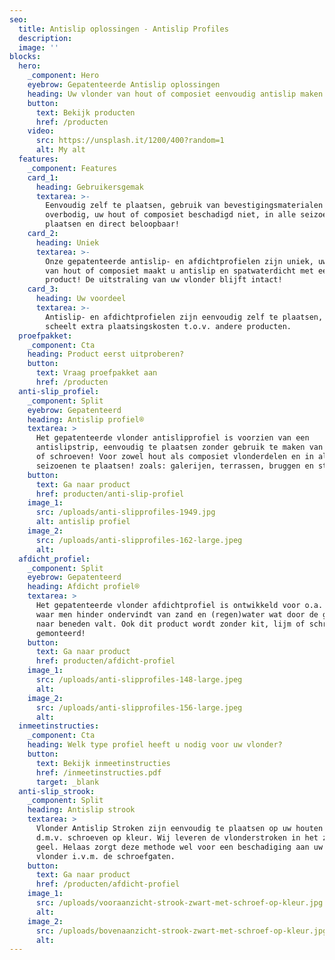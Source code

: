 ```yaml
---
seo:
  title: Antislip oplossingen - Antislip Profiles
  description:
  image: ''
blocks:
  hero:
    _component: Hero
    eyebrow: Gepatenteerde Antislip oplossingen
    heading: Uw vlonder van hout of composiet eenvoudig antislip maken!
    button:
      text: Bekijk producten
      href: /producten
    video:
      src: https://unsplash.it/1200/400?random=1
      alt: My alt
  features:
    _component: Features
    card_1:
      heading: Gebruikersgemak
      textarea: >-
        Eenvoudig zelf te plaatsen, gebruik van bevestigingsmaterialen is
        overbodig, uw hout of composiet beschadigd niet, in alle seizoenen te
        plaatsen en direct beloopbaar!
    card_2:
      heading: Uniek
      textarea: >-
        Onze gepatenteerde antislip- en afdichtprofielen zijn uniek, uw vlonder
        van hout of composiet maakt u antislip en spatwaterdicht met een
        product! De uitstraling van uw vlonder blijft intact!
    card_3:
      heading: Uw voordeel
      textarea: >-
        Antislip- en afdichtprofielen zijn eenvoudig zelf te plaatsen, dat
        scheelt extra plaatsingskosten t.o.v. andere producten.
  proefpakket:
    _component: Cta
    heading: Product eerst uitproberen?
    button:
      text: Vraag proefpakket aan
      href: /producten
  anti-slip_profiel:
    _component: Split
    eyebrow: Gepatenteerd
    heading: Antislip profiel®
    textarea: >
      Het gepatenteerde vlonder antislipprofiel is voorzien van een
      antislipstrip, eenvoudig te plaatsen zonder gebruik te maken van kit, lijm
      of schroeven! Voor zowel hout als composiet vlonderdelen en in alle
      seizoenen te plaatsen! zoals: galerijen, terrassen, bruggen en steigers.
    button:
      text: Ga naar product
      href: producten/anti-slip-profiel
    image_1:
      src: /uploads/anti-slipprofiles-1949.jpg
      alt: antislip profiel
    image_2:
      src: /uploads/anti-slipprofiles-162-large.jpeg
      alt:
  afdicht_profiel:
    _component: Split
    eyebrow: Gepatenteerd
    heading: Afdicht profiel®
    textarea: >
      Het gepatenteerde vlonder afdichtprofiel is ontwikkeld voor o.a. galerijen
      waar men hinder ondervindt van zand en (regen)water wat door de groeven
      naar beneden valt. Ook dit product wordt zonder kit, lijm of schroeven
      gemonteerd!
    button:
      text: Ga naar product
      href: producten/afdicht-profiel
    image_1:
      src: /uploads/anti-slipprofiles-148-large.jpeg
      alt:
    image_2:
      src: /uploads/anti-slipprofiles-156-large.jpeg
      alt:
  inmeetinstructies:
    _component: Cta
    heading: Welk type profiel heeft u nodig voor uw vlonder?
    button:
      text: Bekijk inmeetinstructies
      href: /inmeetinstructies.pdf
      target: _blank
  anti-slip_strook:
    _component: Split
    heading: Antislip strook
    textarea: >
      Vlonder Antislip Stroken zijn eenvoudig te plaatsen op uw houten vlonder
      d.m.v. schroeven op kleur. Wij leveren de vlonderstroken in het zwart en
      geel. Helaas zorgt deze methode wel voor een beschadiging aan uw houten
      vlonder i.v.m. de schroefgaten.
    button:
      text: Ga naar product
      href: /producten/afdicht-profiel
    image_1:
      src: /uploads/vooraanzicht-strook-zwart-met-schroef-op-kleur.jpg
      alt:
    image_2:
      src: /uploads/bovenaanzicht-strook-zwart-met-schroef-op-kleur.jpg
      alt:
---
```

